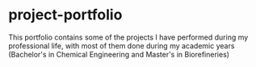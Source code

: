 # project-portfolio
This portfolio contains some of the projects I have performed during my professional life, with most of them done during my academic years (Bachelor's in Chemical Engineering and Master's in Biorefineries)
